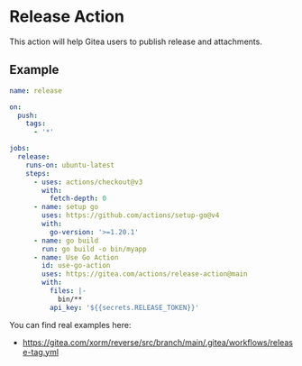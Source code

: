 # Release Action

This action will help Gitea users to publish release and attachments.

## Example

```yaml
name: release

on: 
  push:
    tags:
      - '*'

jobs:
  release:
    runs-on: ubuntu-latest
    steps:
      - uses: actions/checkout@v3
        with:
          fetch-depth: 0
      - name: setup go
        uses: https://github.com/actions/setup-go@v4
        with:
          go-version: '>=1.20.1'
      - name: go build
        run: go build -o bin/myapp
      - name: Use Go Action  
        id: use-go-action
        uses: https://gitea.com/actions/release-action@main
        with:
          files: |-
            bin/**
          api_key: '${{secrets.RELEASE_TOKEN}}'
```

You can find real examples here:

- https://gitea.com/xorm/reverse/src/branch/main/.gitea/workflows/release-tag.yml
